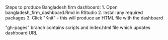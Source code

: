 Steps to produce Bangladesh firm dashboard:
     1. Open bangladesh_firm_dashboard.Rmd in RStudio
     2. Install any required packages
     3. Click "Knit" - this will produce an HTML file with the dashboard

"gh-pages" branch contains scripts and index.html file which updates dashboard URL
